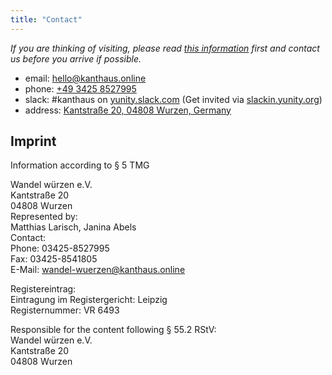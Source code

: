 ```yaml
---
title: "Contact"
---
```


*If you are thinking of visiting, please read [this information](../about/visiting/) first and contact us before you arrive if possible.*

- email: <hello@kanthaus.online>
- phone: <a href="tel:+4934258527995">+49 3425 8527995</a>
- slack: #kanthaus on [yunity.slack.com](https://yunity.slack.com) (Get invited via [slackin.yunity.org](https://slackin.yunity.org))
- address: [Kantstraße 20, 04808 Wurzen, Germany](https://www.openstreetmap.org/search?query=20%20kantstrasse%20wurzen#map=19/51.36711/12.74075&layers=N)


## Imprint
Information according to § 5 TMG

Wandel würzen e.V.  
Kantstraße 20  
04808 Wurzen  
Represented by:  
Matthias Larisch, Janina Abels  
Contact:  
Phone: 03425-8527995  
Fax: 03425-8541805  
E-Mail: wandel-wuerzen@kanthaus.online

Registereintrag:  
Eintragung im Registergericht: Leipzig  
Registernummer: VR 6493

Responsible for the content following § 55.2 RStV:  
Wandel würzen e.V.  
Kantstraße 20  
04808 Wurzen
